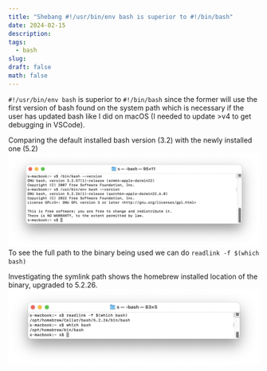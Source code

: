 ```yaml
---
title: "Shebang #!/usr/bin/env bash is superior to #!/bin/bash"
date: 2024-02-15
description: 
tags:
  - bash
slug: 
draft: false
math: false
---
```

`#!/usr/bin/env bash` is superior to `#!/bin/bash` since the former will use the first version of bash found on the system path which is necessary if the user has updated bash like I did on macOS (I needed to update >v4 to get debugging in VSCode). 

Comparing the default installed bash version (3.2) with the newly installed one (5.2)
![](attachments/Screenshot%202024-03-01%20at%2010.23.07%20AM.png)
To see the full path to the binary being used we can do
`readlink -f $(which bash)`

Investigating the symlink path shows the homebrew installed location of the binary, upgraded to 5.2.26.
![](attachments/Screenshot%202024-03-01%20at%2010.25.01%20AM.png)

